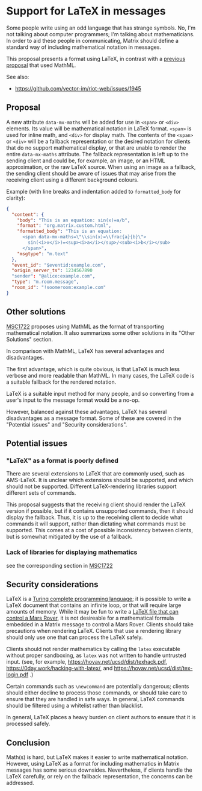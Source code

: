 # Support for LaTeX in messages

Some people write using an odd language that has strange symbols.  No, I'm not
talking about computer programmers; I'm talking about mathematicians.  In order
to aid these people in communicating, Matrix should define a standard way of
including mathematical notation in messages.

This proposal presents a format using LaTeX, in contrast with a [previous
proposal](https://github.com/matrix-org/matrix-doc/pull/1722/) that used
MathML.

See also:

- https://github.com/vector-im/riot-web/issues/1945


## Proposal

A new attribute `data-mx-maths` will be added for use in `<span>` or `<div>`
elements.  Its value will be mathematical notation in LaTeX format.  `<span>`
is used for inline math, and `<div>` for display math.  The contents of the
`<span>` or `<div>` will be a fallback representation or the desired notation
for clients that do no support mathematical display, or that are unable to
render the entire `data-mx-maths` attribute.  The fallback representation is
left up to the sending client and could be, for example, an image, or an HTML
approximation, or the raw LaTeX source.  When using an image as a fallback, the
sending client should be aware of issues that may arise from the receiving
client using a different background colours.

Example (with line breaks and indentation added to `formatted_body` for clarity):

```json
{
  "content": {
    "body": "This is an equation: sin(x)=a/b",
    "format": "org.matrix.custom.html",
    "formatted_body": "This is an equation:
      <span data-mx-maths=\"\\sin(x)=\\frac{a}{b}\">
        sin(<i>x</i>)=<sup><i>a</i></sup>/<sub><i>b</i></sub>
      </span>",
    "msgtype": "m.text"
  },
  "event_id": "$eventid:example.com",
  "origin_server_ts": 1234567890
  "sender": "@alice:example.com",
  "type": "m.room.message",
  "room_id": "!soomeroom:example.com"
}
```


## Other solutions

[MSC1722](https://github.com/matrix-org/matrix-doc/pull/1722/) proposes using
MathML as the format of transporting mathematical notation.  It also summarizes
some other solutions in its "Other Solutions" section.

In comparison with MathML, LaTeX has several advantages and disadvantages.

The first advantage, which is quite obvious, is that LaTeX is much less verbose
and more readable than MathML.  In many cases, the LaTeX code is a suitable
fallback for the rendered notation.

LaTeX is a suitable input method for many people, and so converting from a
user's input to the message format would be a no-op.

However, balanced against these advantages, LaTeX has several disadvantages as
a message format.  Some of these are covered in the "Potential issues" and
"Security considerations".


## Potential issues

### "LaTeX" as a format is poorly defined

There are several extensions to LaTeX that are commonly used, such as
AMS-LaTeX.  It is unclear which extensions should be supported, and which
should not be supported.  Different LaTeX-rendering libraries support different
sets of commands.

This proposal suggests that the receiving client should render the LaTeX
version if possible, but if it contains unsupported commands, then it should
display the fallback.  Thus, it is up to the receiving client to decide what
commands it will support, rather than dictating what commands must be
supported.  This comes at a cost of possible inconsistency between clients, but
is somewhat mitigated by the use of a fallback.

### Lack of libraries for displaying mathematics

see the corresponding section in [MSC1722](https://github.com/matrix-org/matrix-doc/pull/1722/)


## Security considerations

LaTeX is a [Turing complete programming
language](https://web.archive.org/web/20160110102145/http://en.literateprograms.org/Turing_machine_simulator_%28LaTeX%29);
it is possible to write a LaTeX document that contains an infinite loop, or
that will require large amounts of memory.  While it may be fun to write a
[LaTeX file that can control a Mars
Rover](https://wiki.haskell.org/wikiupload/8/85/TMR-Issue13.pdf#chapter.2), it
is not desireable for a mathematical formula embedded in a Matrix message to
control a Mars Rover.  Clients should take precautions when rendering LaTeX.
Clients that use a rendering library should only use one that can process the
LaTeX safely.

Clients should not render mathematics by calling the `latex` executable without
proper sandboxing, as `latex` was not written to handle untrusted input.  (see,
for example, https://hovav.net/ucsd/dist/texhack.pdf,
https://0day.work/hacking-with-latex/, and
https://hovav.net/ucsd/dist/tex-login.pdf .)

Certain commands such as `\newcommand` are potentially dangerous; clients
should either decline to process those commands, or should take care to ensure
that they are handled in safe ways.  In general, LaTeX commands should be
filtered using a whitelist rather than blacklist.

In general, LaTeX places a heavy burden on client authors to ensure that it is
processed safely.


## Conclusion

Math(s) is hard, but LaTeX makes it easier to write mathematical notation.
However, using LaTeX as a format for including mathematics in Matrix messages
has some serious downsides.  Nevertheless, if clients handle the LaTeX
carefully, or rely on the fallback representation, the concerns can be
addressed.
